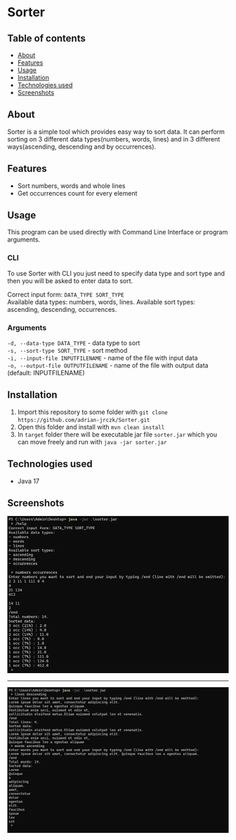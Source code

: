 # Sorter

## Table of contents
* [About](#about)
* [Features](#features)
* [Usage](#usage)
* [Installation](#installation)
* [Technologies used](#technologies-used)
* [Screenshots](#screenshots)


## About

Sorter is a simple tool which provides easy way to sort data.
It can perform sorting on 3 different data types(numbers, words, lines) and in 3 different ways(ascending, descending and by occurrences).

## Features

- Sort numbers, words and whole lines 
- Get occurrences count for every element

## Usage

This program can be used directly with Command Line Interface or program arguments.

### CLI

To use Sorter with CLI you just need to specify data type and sort type and then you will be asked to enter data to sort.

Correct input form: `DATA_TYPE SORT_TYPE`<br/>
Available data types: numbers, words, lines. Available sort types: ascending, descending, occurrences.

### Arguments

`-d, --data-type DATA_TYPE` - data type to sort<br/>
`-s, --sort-type SORT_TYPE` - sort method<br/>
`-i, --input-file INPUTFILENAME` - name of the file with input data<br/>
`-o, --output-file OUTPUTFILENAME` - name of the file with output data (default: INPUTFILENAME)

## Installation

1. Import this repository to some folder with `git clone https://github.com/adrian-jrczk/Sorter.git`
2. Open this folder and install with `mvn clean install`
3. In `target` folder there will be executable jar file `sorter.jar` which you can move freely and run with `java -jar sorter.jar`

## Technologies used

- Java 17

## Screenshots

![screenshot 1](images/screenshot01.png?raw=true "Usage example 1")
***
![screenshot 2](images/screenshot02.png?raw=true "Usage example 2")
